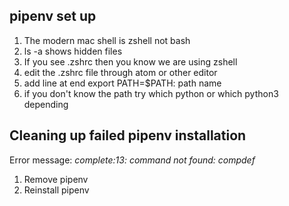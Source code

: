 
## pipenv set up
1. The modern mac shell is zshell not bash
1. ls -a shows hidden files         
1. If you see .zshrc then you know we are using zshell
1. edit the .zshrc file through atom or other editor
1. add line at end export PATH=$PATH: path name
1. if you don't know the path try which python or which python3 depending

## Cleaning up failed pipenv installation
Error message: *complete:13: command not found: compdef*
1. Remove pipenv
1. Reinstall pipenv       
